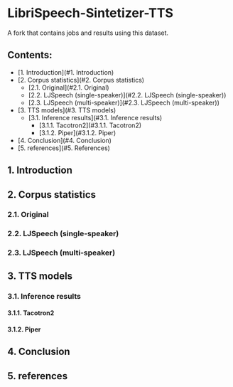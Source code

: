 # LibriSpeech-Sintetizer-TTS

A fork that contains jobs and results using this dataset.

## Contents:

* [1. Introduction](#1. Introduction)
* [2. Corpus statistics](#2. Corpus statistics)
  * [2.1. Original](#2.1. Original)
  * [2.2. LJSpeech (single-speaker)](#2.2. LJSpeech (single-speaker))
  * [2.3. LJSpeech (multi-speaker)](#2.3. LJSpeech (multi-speaker))
* [3. TTS models](#3. TTS models)
  * [3.1. Inference results](#3.1. Inference results)
    * [3.1.1. Tacotron2](#3.1.1. Tacotron2)
    * [3.1.2. Piper](#3.1.2. Piper)
* [4. Conclusion](#4. Conclusion)
* [5. references](#5. References)

## 1. Introduction

## 2. Corpus statistics

### 2.1. Original

### 2.2. LJSpeech (single-speaker)

### 2.3. LJSpeech (multi-speaker)

## 3. TTS models

### 3.1. Inference results

#### 3.1.1. Tacotron2

#### 3.1.2. Piper

## 4. Conclusion

## 5. references

